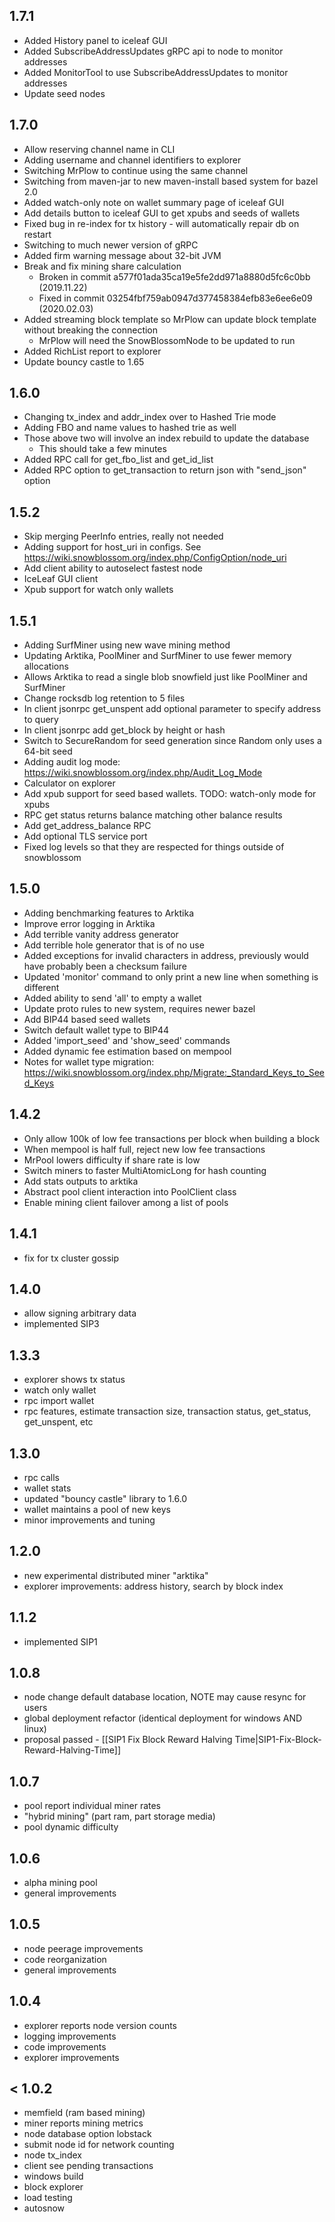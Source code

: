 ## 1.7.1

* Added History panel to iceleaf GUI
* Added SubscribeAddressUpdates gRPC api to node to monitor addresses
* Added MonitorTool to use SubscribeAddressUpdates to monitor addresses
* Update seed nodes

## 1.7.0

* Allow reserving channel name in CLI
* Adding username and channel identifiers to explorer
* Switching MrPlow to continue using the same channel
* Switching from maven-jar to new maven-install based system for bazel 2.0
* Added watch-only note on wallet summary page of iceleaf GUI
* Add details button to iceleaf GUI to get xpubs and seeds of wallets
* Fixed bug in re-index for tx history - will automatically repair db on restart
* Switching to much newer version of gRPC
* Added firm warning message about 32-bit JVM
* Break and fix mining share calculation
  * Broken in commit a577f01ada35ca19e5fe2dd971a8880d5fc6c0bb (2019.11.22)
  * Fixed in commit 03254fbf759ab0947d377458384efb83e6ee6e09 (2020.02.03)
* Added streaming block template so MrPlow can update block template without breaking the connection
  * MrPlow will need the SnowBlossomNode to be updated to run
* Added RichList report to explorer
* Update bouncy castle to 1.65

## 1.6.0

* Changing tx_index and addr_index over to Hashed Trie mode
* Adding FBO and name values to hashed trie as well
* Those above two will involve an index rebuild to update the database
  * This should take a few minutes
* Added RPC call for get_fbo_list and get_id_list
* Added RPC option to get_transaction to return json with "send_json" option

## 1.5.2

* Skip merging PeerInfo entries, really not needed
* Adding support for host_uri in configs.  See https://wiki.snowblossom.org/index.php/ConfigOption/node_uri
* Add client ability to autoselect fastest node
* IceLeaf GUI client
* Xpub support for watch only wallets

## 1.5.1

* Adding SurfMiner using new wave mining method
* Updating Arktika, PoolMiner and SurfMiner to use fewer memory allocations
* Allows Arktika to read a single blob snowfield just like PoolMiner and SurfMiner
* Change rocksdb log retention to 5 files
* In client jsonrpc get_unspent add optional parameter to specify address to query
* In client jsonrpc add get_block by height or hash
* Switch to SecureRandom for seed generation since Random only uses a 64-bit seed
* Adding audit log mode: https://wiki.snowblossom.org/index.php/Audit_Log_Mode
* Calculator on explorer
* Add xpub support for seed based wallets.  TODO: watch-only mode for xpubs
* RPC get status returns balance matching other balance results
* Add get_address_balance RPC
* Add optional TLS service port
* Fixed log levels so that they are respected for things outside of snowblossom

## 1.5.0

* Adding benchmarking features to Arktika
* Improve error logging in Arktika
* Add terrible vanity address generator
* Add terrible hole generator that is of no use
* Added exceptions for invalid characters in address, previously would have probably
  been a checksum failure
* Updated 'monitor' command to only print a new line when something is different
* Added ability to send 'all' to empty a wallet
* Update proto rules to new system, requires newer bazel
* Add BIP44 based seed wallets
* Switch default wallet type to BIP44
* Added 'import_seed' and 'show_seed' commands
* Added dynamic fee estimation based on mempool
* Notes for wallet type migration: https://wiki.snowblossom.org/index.php/Migrate:_Standard_Keys_to_Seed_Keys


## 1.4.2

* Only allow 100k of low fee transactions per block when building a block
* When mempool is half full, reject new low fee transactions
* MrPool lowers difficulty if share rate is low
* Switch miners to faster MultiAtomicLong for hash counting
* Add stats outputs to arktika
* Abstract pool client interaction into PoolClient class
* Enable mining client failover among a list of pools

## 1.4.1

* fix for tx cluster gossip

## 1.4.0

* allow signing arbitrary data
* implemented SIP3

## 1.3.3

* explorer shows tx status
* watch only wallet
* rpc import wallet
* rpc features, estimate transaction size, transaction status, get_status, get_unspent, etc

## 1.3.0

* rpc calls
* wallet stats
* updated &quot;bouncy castle&quot; library to 1.6.0
* wallet maintains a pool of new keys
* minor improvements and tuning

## 1.2.0

* new experimental distributed miner &quot;arktika&quot;
* explorer improvements: address history, search by block index

## 1.1.2

* implemented SIP1

## 1.0.8

* node change default database location, NOTE may cause resync for users
* global deployment refactor (identical deployment for windows AND linux)
* proposal passed - [[SIP1 Fix Block Reward Halving Time|SIP1-Fix-Block-Reward-Halving-Time]]

## 1.0.7

* pool report individual miner rates
* &quot;hybrid mining&quot; (part ram, part storage media)
* pool dynamic difficulty

## 1.0.6

* alpha mining pool
* general improvements

## 1.0.5

* node peerage improvements
* code reorganization
* general improvements

## 1.0.4

* explorer reports node version counts
* logging improvements
* code improvements
* explorer improvements

## &lt; 1.0.2

* memfield (ram based mining)
* miner reports mining metrics
* node database option lobstack
* submit node id for network counting
* node tx_index
* client see pending transactions
* windows build
* block explorer
* load testing
* autosnow

